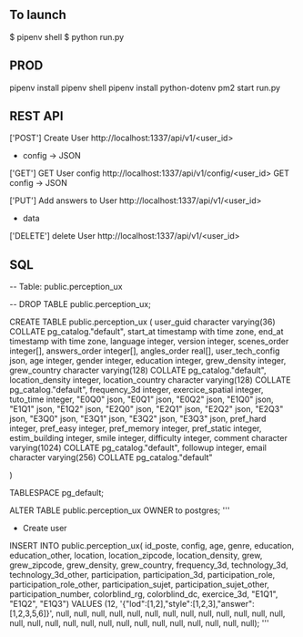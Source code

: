 ## To launch 

$ pipenv shell
$ python run.py

## PROD
pipenv install
pipenv shell
pipenv install python-dotenv
pm2 start run.py


## REST API

['POST'] Create User
http://localhost:1337/api/v1/<user_id> 
+ config -> JSON

['GET'] GET User config
http://localhost:1337/api/v1/config/<user_id> 
GET config -> JSON

['PUT'] Add answers to User
http://localhost:1337/api/v1/<user_id> 
+ data

['DELETE'] delete User
http://localhost:1337/api/v1/<user_id> 



## SQL

-- Table: public.perception_ux

-- DROP TABLE public.perception_ux;

CREATE TABLE public.perception_ux
(
    user_guid character varying(36) COLLATE pg_catalog."default",
    start_at timestamp with time zone,
    end_at timestamp with time zone,
    language integer,
    version integer,
    scenes_order integer[],
    answers_order integer[],
    angles_order real[],
    user_tech_config json,
    age integer,
    gender integer,
    education integer,
    grew_density integer,
    grew_country character varying(128) COLLATE pg_catalog."default",
    location_density integer,
    location_country character varying(128) COLLATE pg_catalog."default",
    frequency_3d integer,
    exercice_spatial integer,
    tuto_time integer,
    "E0Q0" json,
    "E0Q1" json,
    "E0Q2" json,
    "E1Q0" json,
    "E1Q1" json,
    "E1Q2" json,
    "E2Q0" json,
    "E2Q1" json,
    "E2Q2" json,
    "E2Q3" json,
    "E3Q0" json,
    "E3Q1" json,
    "E3Q2" json,
    "E3Q3" json,
    pref_hard integer,
    pref_easy integer,
    pref_memory integer,
    pref_static integer,
    estim_building integer,
    smile integer,
    difficulty integer,
    comment character varying(1024) COLLATE pg_catalog."default",
    followup integer,
    email character varying(256) COLLATE pg_catalog."default"

)

TABLESPACE pg_default;

ALTER TABLE public.perception_ux
    OWNER to postgres;
'''

* Create user

INSERT INTO public.perception_ux(
	id_poste, config, age, genre, education, education_other, location, location_zipcode, location_density, grew, grew_zipcode, grew_density, grew_country, frequency_3d, technology_3d, technology_3d_other, participation, participation_3d, participation_role, participation_role_other, participation_sujet, participation_sujet_other, participation_number, colorblind_rg, colorblind_dc, exercice_3d, "E1Q1", "E1Q2", "E1Q3")
	VALUES (12, '{"lod":[1,2],"style":[1,2,3],"answer":[1,2,3,5,6]}', null, null, null, null, null, null, null, null, null, null, null, null, null, null, null, null, null, null, null, null, null, null, null, null, null, null, null);
'''

